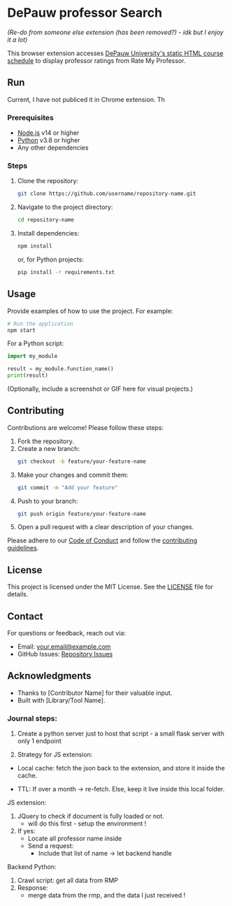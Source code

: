 # DePauw professor Search 
*(Re-do from someone else extension (has been removed?) - idk but I enjoy it a lot)*

This browser extension accesses [DePauw University's static HTML course schedule](https://my.depauw.edu/e/reg/soc-view/results.asp) to display professor ratings from Rate My Professor.

## Run

Current, I have not publiced it in Chrome extension. Th

### Prerequisites
- [Node.js](https://nodejs.org/) v14 or higher
- [Python](https://www.python.org/) v3.8 or higher
- Any other dependencies

### Steps
1. Clone the repository:
   ```bash
   git clone https://github.com/username/repository-name.git
   ```
2. Navigate to the project directory:
   ```bash
   cd repository-name
   ```
3. Install dependencies:
   ```bash
   npm install
   ```
   or, for Python projects:
   ```bash
   pip install -r requirements.txt
   ```

## Usage

Provide examples of how to use the project. For example:

```bash
# Run the application
npm start
```

For a Python script:
```python
import my_module

result = my_module.function_name()
print(result)
```

(Optionally, include a screenshot or GIF here for visual projects.)

## Contributing

Contributions are welcome! Please follow these steps:

1. Fork the repository.
2. Create a new branch:
   ```bash
   git checkout -b feature/your-feature-name
   ```
3. Make your changes and commit them:
   ```bash
   git commit -m "Add your feature"
   ```
4. Push to your branch:
   ```bash
   git push origin feature/your-feature-name
   ```
5. Open a pull request with a clear description of your changes.

Please adhere to our [Code of Conduct](CODE_OF_CONDUCT.md) and follow the [contributing guidelines](CONTRIBUTING.md).

## License

This project is licensed under the MIT License. See the [LICENSE](LICENSE) file for details.

## Contact

For questions or feedback, reach out via:
- Email: your.email@example.com
- GitHub Issues: [Repository Issues](https://github.com/username/repository-name/issues)

## Acknowledgments

- Thanks to [Contributor Name] for their valuable input.
- Built with [Library/Tool Name].

### Journal steps:
1. Create a python server just to host that script - a small flask server with only 1 endpoint

2. Strategy for JS extension:
- Local cache: fetch the json back to the extension, and store it inside the cache. 

- TTL: If over a month -> re-fetch. Else, keep it live inside this local folder.

JS extension:
1. JQuery to check if document is fully loaded or not.
    - will do this first - setup the environment !
2. If yes:
    - Locate all professor name inside
    - Send a request:
        - Include that list of name -> let backend handle


Backend Python:
1. Crawl script: get all data from RMP
2. Response:
    - merge data from the rmp, and the data I just received !
